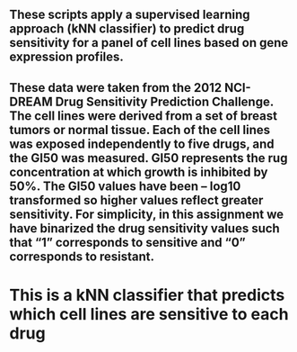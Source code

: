 ## These scripts apply a supervised learning approach (kNN classifier) to predict drug sensitivity for a panel of cell lines based on gene expression profiles.
## These data were taken from the 2012 NCI-DREAM Drug Sensitivity Prediction Challenge.  The cell lines were derived from a set of breast tumors or normal tissue. Each of the cell lines was exposed independently to five drugs, and the GI50 was measured. GI50 represents the rug concentration at which growth is inhibited by 50%. The GI50 values have been – log10 transformed so higher values reflect greater sensitivity. For simplicity, in this assignment we have binarized the drug sensitivity values such that “1” corresponds to sensitive and “0” corresponds to resistant.

# This is a kNN classifier that predicts which cell lines are sensitive to each drug
